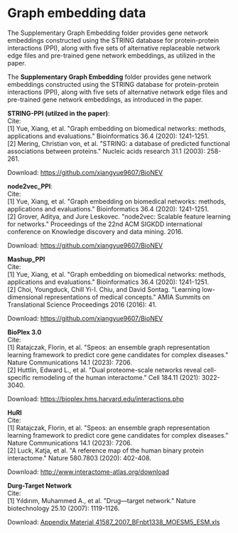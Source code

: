 # Graph embedding data

The Supplementary Graph Embedding folder provides gene network embeddings constructed using the STRING database for protein-protein interactions (PPI), along with five sets of alternative replaceable network edge files and pre-trained gene network embeddings, as utilized in the paper.

The **Supplementary Graph Embedding** folder provides gene network embeddings constructed using the STRING database for protein-protein interactions (PPI), along with five sets of alternative network edge files and pre-trained gene network embeddings, as introduced in the paper.


**STRING-PPI (utilzed in the paper)**:   
Cite:  
[1] Yue, Xiang, et al. "Graph embedding on biomedical networks: methods, applications and evaluations." Bioinformatics 36.4 (2020): 1241-1251.   
[2] Mering, Christian von, et al. "STRING: a database of predicted functional associations between proteins." Nucleic acids research 31.1 (2003): 258-261.  

Download: https://github.com/xiangyue9607/BioNEV

**node2vec_PPI**:  
Cite:  
[1] Yue, Xiang, et al. "Graph embedding on biomedical networks: methods, applications and evaluations." Bioinformatics 36.4 (2020): 1241-1251.   
[2] Grover, Aditya, and Jure Leskovec. "node2vec: Scalable feature learning for networks." Proceedings of the 22nd ACM SIGKDD international conference on Knowledge discovery and data mining. 2016.  

Download: https://github.com/xiangyue9607/BioNEV

**Mashup_PPI**  
Cite:  
[1] Yue, Xiang, et al. "Graph embedding on biomedical networks: methods, applications and evaluations." Bioinformatics 36.4 (2020): 1241-1251.   
[2] Choi, Youngduck, Chill Yi-I. Chiu, and David Sontag. "Learning low-dimensional representations of medical concepts." AMIA Summits on Translational Science Proceedings 2016 (2016): 41.  

Download: https://github.com/xiangyue9607/BioNEV

**BioPlex 3.0**  
Cite:  
[1] Ratajczak, Florin, et al. "Speos: an ensemble graph representation learning framework to predict core gene candidates for complex diseases." Nature Communications 14.1 (2023): 7206.  
[2] Huttlin, Edward L., et al. "Dual proteome-scale networks reveal cell-specific remodeling of the human interactome." Cell 184.11 (2021): 3022-3040.  

Download: https://bioplex.hms.harvard.edu/interactions.php  


**HuRI**  
Cite:  
[1] Ratajczak, Florin, et al. "Speos: an ensemble graph representation learning framework to predict core gene candidates for complex diseases." Nature Communications 14.1 (2023): 7206.   
[2] Luck, Katja, et al. "A reference map of the human binary protein interactome." Nature 580.7803 (2020): 402-408.  

Download: http://www.interactome-atlas.org/download  



**Durg-Target Network**  
Cite:  
[1] Yıldırım, Muhammed A., et al. "Drug—target network." Nature biotechnology 25.10 (2007): 1119-1126.   

Download: [Appendix Material 41587_2007_BFnbt1338_MOESM5_ESM.xls](https://www.nature.com/articles/nbt1338)
